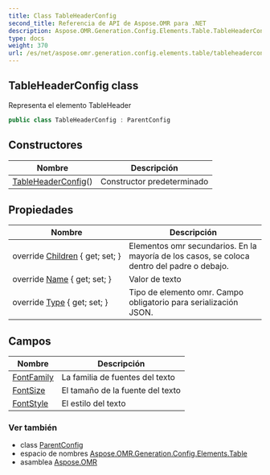 ```yaml
---
title: Class TableHeaderConfig
second_title: Referencia de API de Aspose.OMR para .NET
description: Aspose.OMR.Generation.Config.Elements.Table.TableHeaderConfig clase. Representa el elemento TableHeader
type: docs
weight: 370
url: /es/net/aspose.omr.generation.config.elements.table/tableheaderconfig/
---
```

## TableHeaderConfig class

Representa el elemento TableHeader

```csharp
public class TableHeaderConfig : ParentConfig
```

## Constructores

| Nombre | Descripción |
| --- | --- |
| [TableHeaderConfig](tableheaderconfig/)() | Constructor predeterminado |

## Propiedades

| Nombre | Descripción |
| --- | --- |
| override [Children](../../aspose.omr.generation.config.elements.table/tableheaderconfig/children/) { get; set; } | Elementos omr secundarios. En la mayoría de los casos, se coloca dentro del padre o debajo. |
| override [Name](../../aspose.omr.generation.config.elements.table/tableheaderconfig/name/) { get; set; } | Valor de texto |
| override [Type](../../aspose.omr.generation.config.elements.table/tableheaderconfig/type/) { get; set; } | Tipo de elemento omr. Campo obligatorio para serialización JSON. |

## Campos

| Nombre | Descripción |
| --- | --- |
| [FontFamily](../../aspose.omr.generation.config.elements.table/tableheaderconfig/fontfamily/) | La familia de fuentes del texto |
| [FontSize](../../aspose.omr.generation.config.elements.table/tableheaderconfig/fontsize/) | El tamaño de la fuente del texto |
| [FontStyle](../../aspose.omr.generation.config.elements.table/tableheaderconfig/fontstyle/) | El estilo del texto |

### Ver también

* class [ParentConfig](../../aspose.omr.generation.config/parentconfig/)
* espacio de nombres [Aspose.OMR.Generation.Config.Elements.Table](../../aspose.omr.generation.config.elements.table/)
* asamblea [Aspose.OMR](../../)


